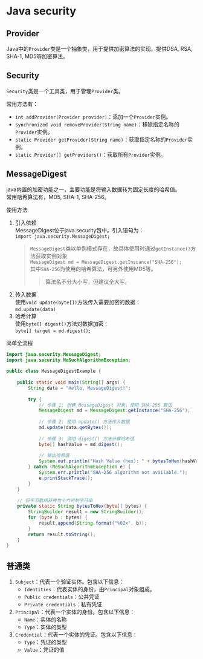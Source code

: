 # Java security

## Provider

Java中的`Provider`类是一个抽象类，用于提供加密算法的实现。提供DSA, RSA, SHA-1, MD5等加密算法。

## Security

`Security`类是一个工具类，用于管理`Provider`类。

常用方法有：

- `int addProvider(Provider provider)`：添加一个`Provider`实例。
- `synchronized void removeProvider(String name)`：移除指定名称的`Provider`实例。
- `static Provider getProvider(String name)`：获取指定名称的`Provider`实例。
- `static Provider[] getProviders()`：获取所有`Provider`实例。

## MessageDigest  

java内置的加密功能之一，主要功能是将输入数据转为固定长度的哈希值。  
常用哈希算法有，MD5, SHA-1, SHA-256。

使用方法

1. 引入依赖  
MessageDigest位于java.security包中。引入语句为：  
`import java.security.MessageDigest;`  
   > `MessageDigest`类以单例模式存在，故具体使用时通过`getInstance()`方法获取实例对象  
   > `MessageDigest md = MessageDigest.getInstance("SHA-256");`  
   > 其中`SHA-256`为使用的哈希算法，可另外使用MD5等。
   >> 算法名不分大小写，但建议全大写。
2. 传入数据  
使用`void update(byte[])`方法传入需要加密的数据：  
`md.update(data)`
3. 哈希计算  
使用`byte[] digest()`方法对数据加密：  
`byte[] target = md.digest();`  

简单全流程

```java
import java.security.MessageDigest;
import java.security.NoSuchAlgorithmException;
 
public class MessageDigestExample {
 
    public static void main(String[] args) {
        String data = "Hello, MessageDigest!";
        
        try {
            // 步骤 1: 创建 MessageDigest 对象，使用 SHA-256 算法
            MessageDigest md = MessageDigest.getInstance("SHA-256");
            
            // 步骤 2: 使用 update() 方法传入数据
            md.update(data.getBytes());
            
            // 步骤 3: 调用 digest() 方法计算哈希值
            byte[] hashValue = md.digest();
            
            // 输出哈希值
            System.out.println("Hash Value (hex): " + bytesToHex(hashValue));
        } catch (NoSuchAlgorithmException e) {
            System.err.println("SHA-256 algorithm not available.");
            e.printStackTrace();
        }
    }
    
    // 将字节数组转换为十六进制字符串
    private static String bytesToHex(byte[] bytes) {
        StringBuilder result = new StringBuilder();
        for (byte b : bytes) {
            result.append(String.format("%02x", b));
        }
        return result.toString();
    }
}
```

## 普通类

1. `Subject`：代表一个验证实体。包含以下信息：
    - `Identities`：代表实体的身份，由`Principal`对象组成。
    - `Public credentials`：公共凭证
    - `Private credentials`：私有凭证
2. `Principal`：代表一个实体的身份。包含以下信息：
    - `Name`：实体的名称
    - `Type`：实体的类型
3. `Credential`：代表一个实体的凭证。包含以下信息：
    - `Type`：凭证的类型
    - `Value`：凭证的值
